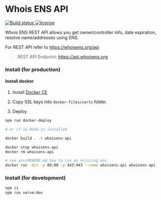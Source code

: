# Whois ENS API

<p>
  <a href="https://travis-ci.org/whoisens/whoisens-api">
    <img src="https://api.travis-ci.org/whoisens/whoisens-api.svg?branch=master" alt="Build status">
  </a>

  <a href="https://github.com/whoisens/whoisens-api/blob/master/LICENSE">
    <img src="https://img.shields.io/github/license/whoisens/whoisens-api.svg" alt="license">
  </a>
</p>


Whois ENS REST API allows you get owner/controller info, date expiration, resolve name/addresses using ENS.

For REST API refer to https://whoisens.org/api

> REST API Endpoint: https://api.whoisens.org


### Install (for production)

#### Install docker

1. Install [Docker CE](https://docs.docker.com/install/linux/docker-ce/ubuntu/#install-docker-ce)

2. Copy SSL keys into `docker-files/certs` folder.

3. Deploy


```bash
npm run docker-deploy

# or if no Node.js installed

docker build . -t whoisens-api

docker stop whoisens-api
docker rm whoisens-api

# see env/README.md how to run on existing env
docker run -dit -p 80:80 -p 443:443 --name whoisens-api whoisens-api
```


### Install (for development)

```bash
npm ci
npm run serve:dev
```
